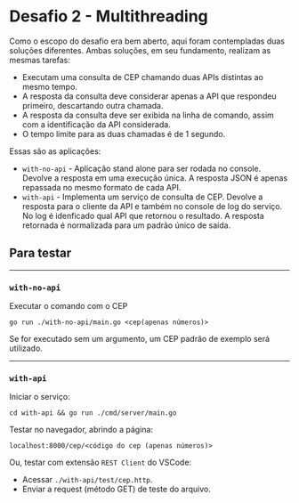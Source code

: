 # Desafio 2 - Multithreading

Como o escopo do desafio era bem aberto, aqui foram contempladas duas soluções diferentes.
Ambas soluções, em seu fundamento, realizam as mesmas tarefas:

- Executam uma consulta de CEP chamando duas APIs distintas ao mesmo tempo.
- A resposta da consulta deve considerar apenas a API que respondeu primeiro, descartando outra chamada.
- A resposta da consulta deve ser exibida na linha de comando, assim com a identificação da API considerada.
- O tempo limite para as duas chamadas é de 1 segundo.

Essas são as aplicações:

- `with-no-api` - Aplicação stand alone para ser rodada no console. Devolve a resposta em uma execução única. A resposta JSON é apenas repassada no mesmo formato de cada API.
- `with-api` - Implementa um serviço de consulta de CEP. Devolve a resposta para o cliente da API e também no console de log do serviço. No log é idenficado qual API que retornou o resultado. A resposta retornada é normalizada para um padrão único de saída.

## Para testar

---
### `with-no-api` 

Executar o comando com o CEP

```
go run ./with-no-api/main.go <cep(apenas números)>
```
Se for executado sem um argumento, um CEP padrão de exemplo será utilizado.

---
### `with-api`

Iniciar o serviço:

```
cd with-api && go run ./cmd/server/main.go
```

Testar no navegador, abrindo a página:

```
localhost:8000/cep/<código do cep (apenas números)>
```
Ou, testar com extensão `REST Client` do VSCode:

- Acessar `./with-api/test/cep.http`.
- Enviar a request (método GET) de teste do arquivo.
